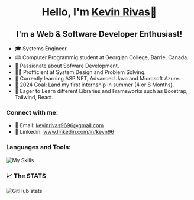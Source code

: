 <h1 align="center">Hello, I'm <a href="https://www.linkedin.com/in/kevn96/">Kevin Rivas</a>👋</h1>
<h2 align="center">I'm a Web & Software Developer Enthusiast!</h2>

- 🎓 Systems Engineer.
- 🕮 Computer Programmig student at Georgian College, Barrie, Canada.
- 🤩 Passionate about Sofware Development.
- 👨‍💻 Profficient at System Design and Problem Solving.
- 🚀 Currently learning ASP.NET, Advanced Java and Microsoft Azure.
- 🥅 2024 Goal: Land my first internship in summer (4 or 8 Months).
- 🤔 Eager to Learn different Libraries and Frameworks such as Boostrap, Tailwind, React.
  
### Connect with me:
- 📧 Email: kevinrivas9696@gmail.com
- 🔗 Linkedin: www.linkedin.com/in/kevn96

### Languages and Tools:
![My Skills](https://skillicons.dev/icons?i=vscode,html,css,js,php,bootstrap,java,python,cs,dotnet,mysql,git,github,figma,powershell)
### :chart_with_upwards_trend: The STATS 
![GitHub stats](https://github-readme-stats.vercel.app/api?username=kevinrivas96&show_icons=true&count_private=true&theme=tokyonight)  

[website]: https://www.linkedin.com/in/kevn96/
